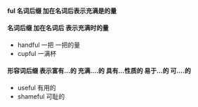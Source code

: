 #### ful 名词后缀 加在名词后表示充满是的量

#### 名词后缀 加在名词后 表示充满时的量
- handful 一把 一把的量
- cupful 一满杯

#### 形容词后缀 表示富有...的 充满....的 具有...性质的 易于...的 可....的
- useful 有用的
- shameful 可耻的


